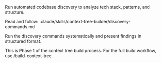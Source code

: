 Run automated codebase discovery to analyze tech stack, patterns, and structure.

Read and follow: .claude/skills/context-tree-builder/discovery-commands.md

Run the discovery commands systematically and present findings in structured format.

This is Phase 1 of the context tree build process. For the full build workflow, use /build-context-tree.
